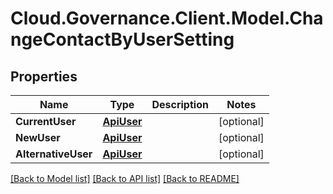 # Cloud.Governance.Client.Model.ChangeContactByUserSetting
## Properties

Name | Type | Description | Notes
------------ | ------------- | ------------- | -------------
**CurrentUser** | [**ApiUser**](ApiUser.md) |  | [optional] 
**NewUser** | [**ApiUser**](ApiUser.md) |  | [optional] 
**AlternativeUser** | [**ApiUser**](ApiUser.md) |  | [optional] 

[[Back to Model list]](../README.md#documentation-for-models) [[Back to API list]](../README.md#documentation-for-api-endpoints) [[Back to README]](../README.md)

